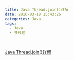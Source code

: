 ```yaml
---
title: Java Thread.join()详解
date: 2016-03-18 15:43:26
categories: Java
tags:
  - Java
  - 多线程

---
```

[Java Thread.join()详解](http://www.open-open.com/lib/view/open1371741636171.html)
